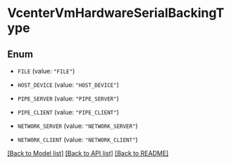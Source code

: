 # VcenterVmHardwareSerialBackingType

## Enum


* `FILE` (value: `"FILE"`)

* `HOST_DEVICE` (value: `"HOST_DEVICE"`)

* `PIPE_SERVER` (value: `"PIPE_SERVER"`)

* `PIPE_CLIENT` (value: `"PIPE_CLIENT"`)

* `NETWORK_SERVER` (value: `"NETWORK_SERVER"`)

* `NETWORK_CLIENT` (value: `"NETWORK_CLIENT"`)


[[Back to Model list]](../README.md#documentation-for-models) [[Back to API list]](../README.md#documentation-for-api-endpoints) [[Back to README]](../README.md)


